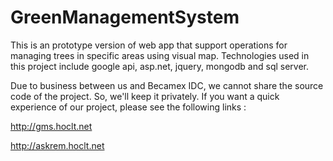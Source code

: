 # GreenManagementSystem
This is an prototype version of web app that support operations for managing trees in specific areas using visual map.
Technologies used in this project include google api, asp.net, jquery, mongodb and sql server.

Due to business between us and Becamex IDC, we cannot share the source code of the project. So, we'll keep it privately.
If you want a quick experience of our project, please see the following links :

http://gms.hoclt.net

http://askrem.hoclt.net
